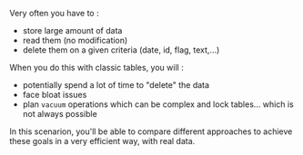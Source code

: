 Very often you have to :

- store large amount of data
- read them (no modification)
- delete them on a given criteria (date, id, flag, text,...)

When you do this with classic tables, you will :

- potentially spend a lot of time to "delete" the data
- face bloat issues
- plan `vacuum` operations which can be complex and lock tables... which is not always possible

In this scenarion, you'll be able to compare different approaches to achieve these goals in a 
very efficient way, with real data.